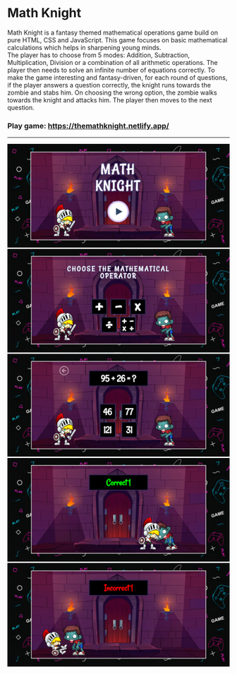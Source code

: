 # Math Knight
Math Knight is a fantasy themed mathematical operations game build on pure HTML, CSS and JavaScript. This game focuses on basic mathematical calculations which helps in sharpening young minds.<br>
The player has to choose from 5 modes: Addition, Subtraction, Multiplication, Division or a combination of all arithmetic operations. The player then needs to solve an infinite number of equations correctly. To make the game interesting and fantasy-driven, for each round of questions, if the player answers a question correctly, the knight runs towards the zombie and stabs him. On choosing the wrong option, the zombie walks towards the knight and attacks him. The player then moves to the next question.<br>
### Play game: https://themathknight.netlify.app/
<hr>
<img src="Images/ss1.PNG">
<img src="Images/ss2.PNG">
<img src="Images/ss3.PNG">
<img src="Images/ss4.PNG">
<img src="Images/ss5.PNG">
